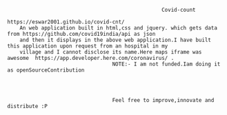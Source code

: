                                                       Covid-count
                                         https://eswar2001.github.io/covid-cnt/
        An web application built in html,css and jquery. which gets data from https://github.com/covid19india/api as json 
        and then it displays in the above web application.I have built this application upon request from an hospital in my
        village and I cannot disclose its name.Here maps iframe was awesome  https://app.developer.here.com/coronavirus/ .
                                      NOTE:- I am not funded.Iam doing it as openSourceContribution 
                                      
                                      
                                      
                                      
                                      Feel free to improve,innovate and distribute :P
